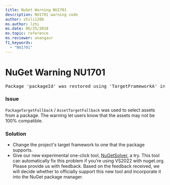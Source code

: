 ```yaml
---
title: NuGet Warning NU1701
description: NU1701 warning code
author: zhili1208
ms.author: lzhi
ms.date: 06/25/2018
ms.topic: reference
ms.reviewer: anangaur
f1_keywords: 
  - "NU1701"
---
```


# NuGet Warning NU1701

<pre>Package 'packageId' was restored using 'TargetFrameworkA' instead the project target framework 'TargetFrameworkB'. This package may not be fully compatible with your project.</pre>

### Issue
`PackageTargetFallback` / `AssetTargetFallback` was used to select assets from a package. The warning let users know that the assets may not be 100% compatible.

### Solution
- Change the project's target framework to one that the package supports.
- Give our new experimental one-click tool, [NuGetSolver](https://devblogs.microsoft.com/nuget/introducing-nugetsolver-a-powerful-tool-for-resolving-nuget-dependency-conflicts-in-visual-studio/), a try. This tool can automatically fix this problem if you’re using VS2022 with nuget.org. Please provide us with feedback. Based on the feedback received, we will decide whether to officially support this new tool and incorporate it into the NuGet package manager.